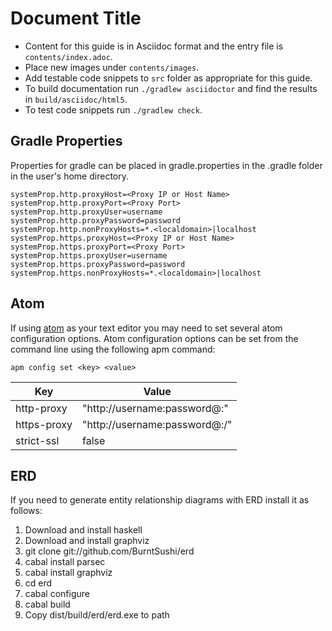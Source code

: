 # Document Title

* Content for this guide is in Asciidoc format and the entry file is `contents/index.adoc`.
* Place new images under `contents/images`.
* Add testable code snippets to `src` folder as appropriate for this guide.
* To build documentation run `./gradlew asciidoctor` and find the results in `build/asciidoc/html5`.
* To test code snippets run `./gradlew check`.

## Gradle Properties

Properties for gradle can be placed in gradle.properties in the .gradle folder in the user's home directory.

```
systemProp.http.proxyHost=<Proxy IP or Host Name>
systemProp.http.proxyPort=<Proxy Port>
systemProp.http.proxyUser=username
systemProp.http.proxyPassword=password
systemProp.http.nonProxyHosts=*.<localdomain>|localhost
systemProp.https.proxyHost=<Proxy IP or Host Name>
systemProp.https.proxyPort=<Proxy Port>
systemProp.https.proxyUser=username
systemProp.https.proxyPassword=password
systemProp.https.nonProxyHosts=*.<localdomain>|localhost
```

## Atom

If using [atom](http://atom.io) as your text editor you may need to set several atom configuration options.
Atom configuration options can be set from the command line using the following apm command:

    apm config set <key> <value>

|Key | Value|
| ---| -----|
|http-proxy | "http://username:password@<Proxy IP or Host Name>:<Proxy Port>"
|https-proxy | "http://username:password@<Proxy IP or Host Name>:<Proxy Port>/"
|strict-ssl | false

## ERD

If you need to generate entity relationship diagrams with ERD install it as follows:

1. Download and install haskell
1. Download and install graphviz
1. git clone git://github.com/BurntSushi/erd
1. cabal install parsec
1. cabal install graphviz
1. cd erd
1. cabal configure
1. cabal build
1. Copy dist/build/erd/erd.exe to path
